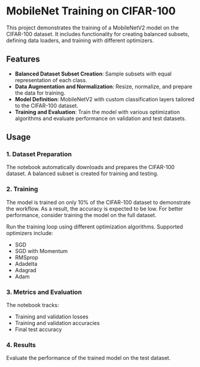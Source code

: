 # MobileNet Training on CIFAR-100

This project demonstrates the training of a MobileNetV2 model on the CIFAR-100 dataset. It includes functionality for creating balanced subsets, defining data loaders, and training with different optimizers.

## Features

- **Balanced Dataset Subset Creation**: Sample subsets with equal representation of each class.
- **Data Augmentation and Normalization**: Resize, normalize, and prepare the data for training.
- **Model Definition**: MobileNetV2 with custom classification layers tailored to the CIFAR-100 dataset.
- **Training and Evaluation**: Train the model with various optimization algorithms and evaluate performance on validation and test datasets.

## Usage

### 1. Dataset Preparation

The notebook automatically downloads and prepares the CIFAR-100 dataset. A balanced subset is created for training and testing.

### 2. Training

The model is trained on only 10% of the CIFAR-100 dataset to demonstrate the workflow. As a result, the accuracy is expected to be low. For better performance, consider training the model on the full dataset.

Run the training loop using different optimization algorithms. Supported optimizers include:

- SGD
- SGD with Momentum
- RMSprop
- Adadelta
- Adagrad
- Adam


### 3. Metrics and Evaluation

The notebook tracks:

- Training and validation losses
- Training and validation accuracies
- Final test accuracy

### 4. Results

Evaluate the performance of the trained model on the test dataset.

